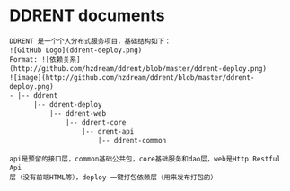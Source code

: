# DDRENT documents
    DDRENT 是一个个人分布式服务项目，基础结构如下：
    ![GitHub Logo](ddrent-deploy.png)
    Format: ![依赖关系](http://github.com/hzdream/ddrent/blob/master/ddrent-deploy.png)
    ![image](http://github.com/hzdream/ddrent/blob/master/ddrent-deploy.png)
    - |-- ddrent
          |-- ddrent-deploy
              |-- ddrent-web
                  |-- ddrent-core
                      |-- drent-api
                          |-- ddrent-common
                          
    api是预留的接口层，common基础公共包，core基础服务和dao层，web是Http Restful Api
    层（没有前端HTML等），deploy 一键打包依赖层（用来发布打包的）
